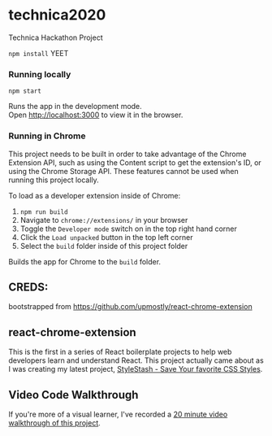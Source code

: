 # technica2020
Technica Hackathon Project

`npm install`
YEET

### Running locally

`npm start`

Runs the app in the development mode.<br>
Open [http://localhost:3000](http://localhost:3000) to view it in the browser.

### Running in Chrome

This project needs to be built in order to take advantage of the Chrome Extension API, such as using the Content script to get the extension's ID, or using the Chrome Storage API. These features cannot be used when running this project locally.

To load as a developer extension inside of Chrome:

1. `npm run build` <br>
2. Navigate to `chrome://extensions/` in your browser <br>
3. Toggle the `Developer mode` switch on in the top right hand corner <br>
4. Click the `Load unpacked` button in the top left corner <br>
5. Select the `build` folder inside of this project folder <br>

Builds the app for Chrome to the `build` folder.<br>

## CREDS:

bootstrapped from https://github.com/upmostly/react-chrome-extension
## react-chrome-extension

This is the first in a series of React boilerplate projects to help web developers learn and understand React. This project actually came about as I was creating my latest project, [StyleStash - Save Your favorite CSS Styles](https://stylestash.dev).

## Video Code Walkthrough

If you're more of a visual learner, I've recorded a [20 minute video walkthrough of this project](https://www.youtube.com/watch?v=4x0lQu1TOCQ).
